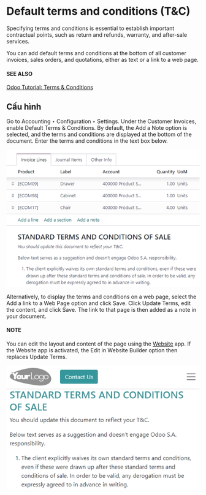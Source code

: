 # Default terms and conditions (T&C)

Specifying terms and conditions is essential to establish important contractual points, such as
return and refunds, warranty, and after-sale services.

You can add default terms and conditions at the bottom of all customer invoices, sales orders, and
quotations, either as text or a link to a web page.

#### SEE ALSO
[Odoo Tutorial: Terms & Conditions](https://www.odoo.com/slides/slide/terms-conditions-1680)

## Cấu hình

Go to Accounting ‣ Configuration ‣ Settings. Under the Customer
Invoices, enable Default Terms & Conditions. By default, the Add a Note
option is selected, and the terms and conditions are displayed at the bottom of the document. Enter
the terms and conditions in the text box below.

![Example of terms and conditions as a note](../../../../.gitbook/assets/terms-note.png)

Alternatively, to display the terms and conditions on a web page, select the Add a link
to a Web Page option and click Save. Click Update Terms, edit the
content, and click Save. The link to that page is then added as a note in your document.

#### NOTE
You can edit the layout and content of the page using the [Website](../../../websites/website/) app. If the Website app is activated, the Edit in
Website Builder option then replaces Update Terms.

![Example of terms and conditions as a web page](../../../../.gitbook/assets/terms-webpage.png)
